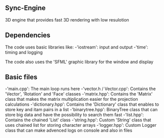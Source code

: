 ## Sync-Engine
3D engine that provides fast 3D rendering with low resulotion

## Dependencies
The code uses basic libraries like:
-'iostream': input and output
-'time': timing and logging

The code also uses the 'SFML' graphic library for the window and display


## Basic files
-'main.cpp': The main loop runs here
-'vector.h / Vector.cpp': Contains the 'Vector', 'Rotation' and 'Face' classes
-'matrix.hpp': Contains the 'Matrix' class that makes the matrix multiplication easier for the projection calculations
-'dictionary.hpp': Contains the 'Dictionary' class that enables to store key and itam pairs in a list
-'binarytree.hpp': BinaryTree class that can store big data and have the possibility to search them fast
-'list.hpp': Contains the chained 'List' class
-'string.hpp': Custom 'String' class that uses chained list for storing character arrays
-'logger.hpp': Custom Logger class that can make advenced logs on console and also in files
